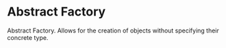 # Abstract Factory

Abstract Factory. Allows for the creation of objects without specifying their concrete type.

